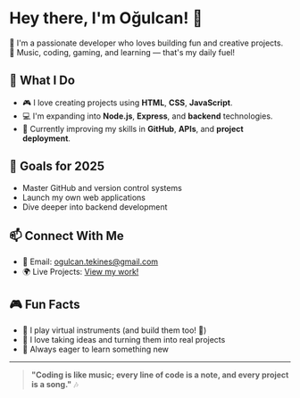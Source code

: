 # Hey there, I'm Oğulcan! 👋

🎯 I'm a passionate developer who loves building fun and creative projects.  
🎹 Music, coding, gaming, and learning — that's my daily fuel!

## 🚀 What I Do

- 🎮 I love creating projects using **HTML**, **CSS**, **JavaScript**.
- 💻 I'm expanding into **Node.js**, **Express**, and **backend** technologies.
- 🎯 Currently improving my skills in **GitHub**, **APIs**, and **project deployment**.

## 🎯 Goals for 2025

- Master GitHub and version control systems
- Launch my own web applications
- Dive deeper into backend development

## 📫 Connect With Me

- 📧 Email: ogulcan.tekines@gmail.com
- 🌍 Live Projects: [View my work!](https://ogulcantekines.github.io/)

## 🎮 Fun Facts

- 🎵 I play virtual instruments (and build them too! 🎹)
- 🚀 I love taking ideas and turning them into real projects
- 🌟 Always eager to learn something new

---

> **"Coding is like music; every line of code is a note, and every project is a song."** 🎶
